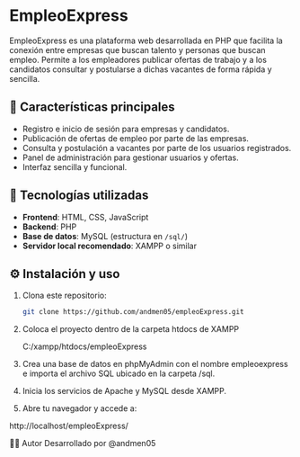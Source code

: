 # EmpleoExpress

EmpleoExpress es una plataforma web desarrollada en PHP que facilita la conexión entre empresas que buscan talento y personas que buscan empleo. Permite a los empleadores publicar ofertas de trabajo y a los candidatos consultar y postularse a dichas vacantes de forma rápida y sencilla.

## 🧩 Características principales

- Registro e inicio de sesión para empresas y candidatos.
- Publicación de ofertas de empleo por parte de las empresas.
- Consulta y postulación a vacantes por parte de los usuarios registrados.
- Panel de administración para gestionar usuarios y ofertas.
- Interfaz sencilla y funcional.
  
## 🚀 Tecnologías utilizadas

- **Frontend**: HTML, CSS, JavaScript
- **Backend**: PHP
- **Base de datos**: MySQL (estructura en `/sql/`)
- **Servidor local recomendado**: XAMPP o similar


## ⚙️ Instalación y uso

1. Clona este repositorio:
   ```bash
   git clone https://github.com/andmen05/empleoExpress.git

2. Coloca el proyecto dentro de la carpeta htdocs de XAMPP

   C:/xampp/htdocs/empleoExpress

3. Crea una base de datos en phpMyAdmin con el nombre empleoexpress e importa el archivo SQL ubicado en la carpeta /sql.

4. Inicia los servicios de Apache y MySQL desde XAMPP.

5. Abre tu navegador y accede a:

  http://localhost/empleoExpress/

🧑‍💻 Autor
Desarrollado por @andmen05
